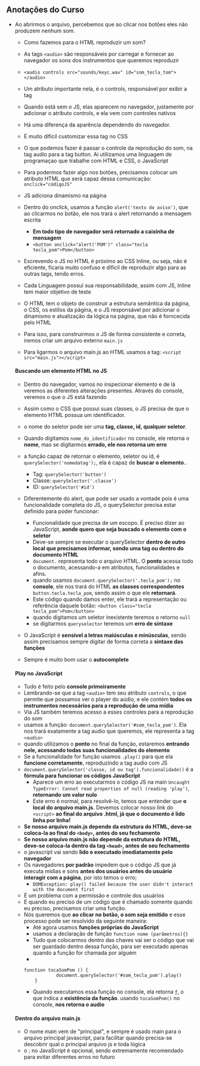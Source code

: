 ## Anotações do Curso

- Ao abrirmos o arquivo, percebemos que ao clicar nos botões eles não produzem nenhum som.
    - Como fazemos para o HTML reproduzir um som?

    - As tags ```<audio>``` são responsáveis por carregar e fornecer ao navegador os sons dos instrumentos que queremos reproduzir
    - ```<audio controls src="sounds/keyc.wav" id="som_tecla_tom"></audio>```
    - Um atributo importante nela, é o controls, responsável por exibir a tag
    - Quando está sem o JS, elas aparecem no navegador, justamente por adicionar o atributo controls, e ela vem com controles nativos
    - Há uma diferença da aparência dependendo do navegador.
    - É muito difícil customizar essa tag no CSS

    - O que podemos fazer é passar o controle da reprodução do som, na tag audio
    para a tag button. Ai utilizamos uma linguagem de programaçao que trabalhe
    com HTML e CSS, o JavaScript

    - Para podermos fazer algo nos botões, precisamos colocar um atributo HTML
    que será capaz dessa comunicação: ```onclick="códigoJS"```
    - JS adiciona dinamismo na página
    - Dentro do onclick, usamos a função ```alert('texto do aviso')```, que ao clicarmos
      no botão, ele nos trará o alert retornando a mensagem escrita
      - __Em todo tipo de navegador será retornado a caixinha de mensagem__
      - ```<button onclick="alert('POM')" class="tecla tecla_pom">Pom</button>```

    - Escrevendo o JS no HTML é próximo ao CSS Inline, ou seja, não é eficiente, ficaria
    muito confuso e dificíl de reproduzir algo para as outras tags, tendo erros.
    
   - Cada Linguagem possui sua responsabilidade, assim com JS, Inline tem maior objetivo de teste

    - O HTML tem o objeto de construir a estrutura semântica da página, o CSS, os estilos da
    página, e o JS responsável por adicionar o dinamismo e atualização da lógica na página, que
    não é forncecida pelo HTML

    - Para isso, para construirmos o JS de forma consistente e correta, iremos criar um arquivo
    externo ```main.js```

    - Para ligarmos o arquivo main.js ao HTML usamos a tag: ```<script src="main.js"></script>```

    #### Buscando um elemento HTML no JS
    - Dentro do navegador, vamos no inspecionar elemento e de lá veremos as diferentes alterações presentes. Através do console, veremos o que o JS está fazendo
    - Assim como o CSS que possui suas classes, o JS precisa de que o elemento HTML possua um identificador.
    - o nome do seletor pode ser uma __tag, classe, id, qualquer seletor__.
    - Quando digitamos ```nome_do_identificador``` no console, ele retorna o __nome__, mas se digitarmos __errado, ele nos retorna um erro__
    - a função capaz de retornar o elemento, seletor ou id, é ```querySelector('nomedatag');```, ela é capaz de __buscar o elemento__..
        - Tag: ```querySelector('button')```
        - Classe: ```querySelector('.classe')```
        - ID: ```querySelector('#id')```
    - Diferentemente do alert, que pode ser usado a vontade pois é uma funcionalidade completa do JS, o querySelector precisa estar definido para poder funcionar:
        - Funcionalidade que precisa de um escopo. É preciso dizer ao JavaScript, __aonde quero que seja buscado o elemento com o seletor__
        - Deve-se sempre se executar o querySelector __dentro de outro local que precisamos informar, sendo uma tag ou dentro do documento HTML__
        - ```document.``` representa todo o arquivo HTML. O __ponto__ acessa todo o documento, acessando-a em atributos, funcionalidades e afins.
        - quando usamos ```document.querySelector('.tecla_pom');``` no __console__, ele nos trará do HTML __as classes correspondentes__ ```  button.tecla.tecla_pom ```, sendo assim o que ele __retornará__.
        - Este código quando damos enter, ele trará a representação ou referência daquele botão: ```<button class="tecla tecla_pom">Pom</button>```
        - quando digitamos um seletor inexistente teremos o retorno ```null```
        - se digitarmos ```queryselector``` teremos um __erro de sintaxe__

    - O JavaScript é __sensível a letras maiúsculas e minúsculas__, sendo assim precisamos sempre digitar de forma correta a __sintaxe das funções__
    - Sempre é muito bom usar o __autocomplete__


    #### Play no JavaScript
    - Tudo é feito pelo __console primeiramente__
    - Lembrando-se que a tag ```<audio>``` tem seu atributo ```controls```, o que permite que possamos ver o player do aúdio, e ele contém __todos os instrumentos necessários para a reprodução de uma mídia__
    - Via JS também teremos acesso a esses controles para a reprodução do som
    - usamos a função: ```document.querySelector('#som_tecla_pom')```. Ela nos trará exatamente a tag audio que queremos, ele representa a tag ```<audio>```
    - quando utilizamos o __ponto__ no final da função, estaremos __entrando nele, acessando todas suas funcionalidades do elemento__
    - Se a funcionalidade for função usamos ```.play()``` para que ela __funcione corretamente__, reproduzindo a tag audio com JS
    - ```document.querySelector('classe, id ou tag').funcionalidade()``` é a __fórmula para funcionar os códigos JavaScript__
        - Aparece um erro ao executarmos o código JS na main ```Uncaught TypeError: Cannot read properties of null (reading 'play')```, __retornando um valor nulo__
        - Este erro é normal, para resolvê-lo, temos que entender que __o local do arquivo main.js__. Devemos colocar nosso link do ```<script>``` __ao final do arquivo .html, já que o documento é lido linha por linha!__
    - __Se nosso arquivo main.js depende da estrutura do HTML, deve-se coloca-la ao final do ```<body>```, antes do seu fechamento__
    - __Se nosso arquivo main.js não depende da estrutura do HTML, deve-se coloca-la dentro da tag ```<head>```, antes de seu fechamento__
    - o javascript vai sendo __lido e executado imediatamente pelo navegador__
    - Os navegadores __por padrão__ impedem que o código JS que já executa mídias e sons __antes dos usuários antes do usuário interagir com a página__, por isto temos o erro;
        - ```DOMException: play() failed because the user didn't interact with the document first```
    - É um problema com a permissão e controle dos usuários
    - E quando eu preciso de um código que é chamado somente quando eu preciso, precisamos criar uma função.
    - Nós queremos que __ao clicar no botão, o som seja emitido__ e esse processo pode ser resolvido da seguinte maneira:
        - Até agora usamos __funções próprias do JavaScript__
        - usamos a declaração de função ```function nome (parâmetros){}```
        - Tudo que colocarmos dentro das chaves vai ser o código que vai ser guardado dentro dessa função, para ser executado apenas quando a função for chamada por alguém
        - 
        ```
        function tocaSomPom () {
                    document.querySelector('#som_tecla_pom').play()
            }
        ```
        - Quando executamos essa função no console, ela retorna ```ƒ```, o que indica a __existência da função__. usando ```tocaSomPom()``` no console, __nos retorna o audio__


    #### Dentro do arquivo main.js
    - O nome main vem de "principal", e sempre é usado main para o arquivo principal javascript, para facilitar quando precisa-se descobrir qual o principal arquivo js e toda lógica
    - o ; no JavaScript é opcional, sendo extremamente recomendado para evitar diferentes erros no futuro